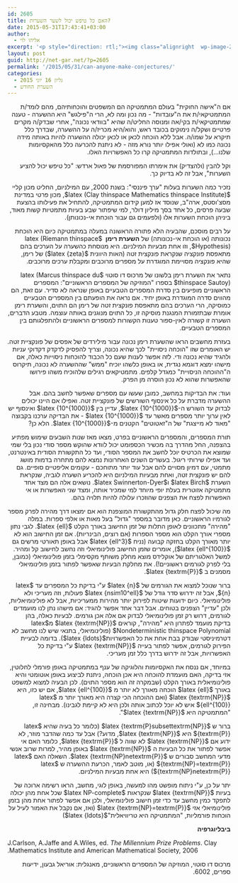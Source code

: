 ```yaml
---
id: 2605
title: האם כל טיפש יכול לשער השערות?
date: 2015-05-31T17:43:41+03:00
author:
  - אליהו לוי
excerpt: '<p style="direction: rtl;"><img class="alignright  wp-image-2716" src="http://net-gar.net/wp-content/uploads/2015/05/sbvl8haq150c3zq54zv.jpg" alt="sbvl8haq150c3zq54zv" width="87" height="88" />השערות הן הכוח המניע את המתמטיקה. פעמים רבות יש למתמטיקאי השערה שדוחפת את מחקרו - אפילו אם לא יצליח לפתור אותה, הוא יגלה תופעות שקשורות אליה.  אליהו לוי הוסיף לגיליון הזה מאמר בזכותן של ההשערות.</p>'
layout: post
guid: http://net-gar.net/?p=2605
permalink: '/2015/05/31/can-anyone-make-conjectures/'
categories:
  - גליון 16 יוני 2015
  - השערת החודש
---
```

<p style="direction: rtl;">
  אם ה"אישה החוקית" בעולם המתמטיקה הם המשפטים והוכחותיהם, מהם לומד/ת המתמטיקאי/ת את ה"עובדות" - מה נכון ומה לא, הרי ה"פילגש" היא ההשערה - טענה שמתמטיקאי/ת בקי/אה ומנוסה החליט/ה שהיא "בוודאי נכונה", אחרי שבדק/ה מקרים פרטיים ושקל/ה נימוקים בכובד ראש, והוא/היא מכריז/ה על ההשערה, שבדרך כלל תיקרא על שמו/ה. אבל ללא הוכחה לכאן או לכאן יכולה ההשערה להיות באותה מידה נכונה כמו לא (ואולי אפילו יותר נורא מזה - לא ניתנת להכרעה כלל מהאקסיומות שלנו&#8230;), ובתולדות המתמטיקה קרו כל האפשרויות האלו.
</p>

<p style="direction: rtl;">
  וקל להבין (ולהצדיק) את אימרתו המפורסמת של פאול ארדש: "כל טיפש יכול להציע השערות", אבל זה לא בדיוק כך.
</p>

<p style="direction: rtl;">
  נזכיר כמה השערות בעלות "ערך פיננסי": בשנת 2000, עם המילניום, החליט מכון קליי $latex (Clay thinspace Mathematics thinspace Institute)$, מכון פרטי במדינת מסצ'וסטס, ארה"ב, שנוסד אז למען קידום המתמטיקה, להתחיל את פעילותו בהצעת שבעה פרסים, כל אחד בסך מיליון דולר, למי שיפתור שבע בעיות מתמטיות קשות מאוד, ביניהן הוכחת השערות אלו (ולפעמים גם עבור הוכחת אי-נכונותן).
</p>

<p style="direction: rtl;">
  על רבים מוסכם, שהבעיה הלא פתורה הראשונה במעלה במתמטיקה כיום היא הוכחת נכונותה (או הוכחת אי-נכונותה) של <strong>השערת רימן </strong> $latex (Riemann thinspace Hypothesis)$, וזו אחת מבעיות המילניום. היא מנוסחת כהשערה על הערכים בהם מתאפסת פונקציה שנקראת פונקצית זטה (האות היוונית $latex {zeta}$) של רימן, שהיא פונקציה מסויימת המוגדרת על מספרים מרוכבים ומקבלת ערכים מרוכבים.
</p>

<p style="direction: rtl;">
  נתאר את השערת רימן בלשונו של מרכוס דו סוטוי $latex (Marcus thinspace du thinspace Sautoy)$ בספרו "המוזיקה של המספרים הראשוניים": המספרים הראשוניים מופיעים בין סדרת המספרים הטבעיים באופן שנראה לא סדיר. עם זאת, הם מהווים סדרה המוגדרת באופן יחיד. אם נראה את הופעתם בין המספרים הטבעיים כמוסיקה, הרי הערכים בהם מתאפסת פונקצית זטה של רימן הם התוים, והשערת רימן אומרת שבתזמורת המנגנת מוסיקה זו, כל התוים מנוגנים באותה עוצמה. מטבע הדברים, השערה זו קשורה לאין-ספור טענות הקשורות למספרים הראשוניים ולהתפלגותם בין המספרים הטבעיים.
</p>

<p style="direction: rtl;">
  בעזרת מחשבים הראו שהשערת רימן נכונה עבור מילירדים של אפסים של פונקציית זטה. יש האומרים שזו "הוכחה ניסויית" לכך שהיא נכונה, וצריך להפסיק לדקדק דקדוקי עניות ולהגיד שהיא נכונה ודי. לזה אפשר לענות שעם כל הכבוד להוכחות ניסוייות כאלה, אם מישהו ימצא דוגמא נגדית, או באופן כלשהו יוכיח "ממש" שההשערה לא נכונה, תיקרוס ה"ההוכחה הניסויית" כמגדל קלפים. מתמטיקאים רגילים שלהוכיח משהו פירושו שהאפשרות שהוא לא נכון הוסרה מן הפרק.
</p>

<p style="direction: rtl;">
  ועוד: את הבדיקות במחשב, כמובן שעשו עם מספרים שאפשר לחשב בהם. אבל ההשערה מדברת על כל אינסוף השורשים של פונקציית זטה. ואפילו אם היינו יכולים לבדוק עד השורש ה-$latex {10^{1000}}$, עדיין בין $latex {10^{1000}}$ ואינסוף יש לאין ערוך יותר מספרים מאשר עד $latex {10^{1000}}$ - את הבדיקה ערכנו בקבוצה "מאוד לא מייצגת" של ה"זאטוטים" הקטנים מ-$latex {10^{1000}}$. הלא כן?
</p>

<p style="direction: rtl;">
  תורת המספרים, והמספרים הראשוניים בפרט, מצאו מאז שנות השבעים שימוש מפתיע בהצפנה, החל מהדרך בה מכשיר הכספומט יכול לוודא שהוקש מספר סודי נכון בלי שמי שמוצא את הכרטיס יוכל לחשב את המספר הסודי, ועד כל התקשורת הסודית באינטרנט, ועד אפילו שירותי ריגול. בעשרים השנים האחרונות נמצא להם מתחרה בדמות מושג מתמטי, עם דמיון מסויים להם אבל עוד יותר מתוחכם - עקומים אליפטיים סופיים. גם להם יש פונקצית זטה, ואחת מבעיות המילניום היא להכריע השערה לגביה, שנקראת השערת $latex Birch$ ו$latex Swinnerton-Dyer$. נושאים אלה הם מצד אחד מתמטיקה אזוטרית בעלת יופי מיוחד למי שמכיר אותה, ומצד שני האפשרות או אי האפשרות לפצח את הצפנים שהוזכרו עלולה להיות תלויה בהם.
</p>

<p style="direction: rtl;">
  מה שיכול לפצח חלק גדול מהתקשורת המוצפנת הוא אם ימצאו דרך מהירה לפרק מספר לגורמיו הראשוניים. כאן מדובר במספר "גדול" בעל מאות או אלפי ספרות. במלה "מהירה" מתכוונים לאופן התלות של זמן החישוב באורך הקלט $latex {ell}$. לגבי נתון מספרי אורך הקלט הוא מספר הספרות (אם רוצים, הבינריות). אם זמן החישוב הוא לא יותר מאורך הקלט בחזקה קבועה (נניח $latex {ell^3}$ אבל באופן תאורטי מרשים גם $latex {ell^{100}}$), אומרים שזמן החישוב פולינומיאלי וזה נחשב לחישוב קל ומהיר. למשל האלגוריתם של אוקלידס מוצא מחלק משותף מקסימלי בזמן פולינומיאלי (כמובן, בלי לפרק לגורמים ראשוניים!). את מחלקת הבעיות שאפשר לפתור בזמן פולינומיאלי מסמנים ב $latex {textrm{P}}$.
</p>

<p style="direction: rtl;">
  ברור שנוכל למצוא את הגורמים של $latex {n}$ ע"י בדיקת כל המספרים עד $latex {n}$, אבל זה ידרוש סדר גודל של $latex {nsim10^ell}$ פעולות, וזה מעריכי ולא פולינומיאלי. כיום ידועות שיטות לפירוק יותר מהירות ממעריכיות, אבל לא פולינומיאליות, ולכן "עדיין" הצפנים בטוחים. אבל דבר אחד אפשר להגיד: אם מישהו נתן לנו מועמדים לגורמים, דרוש רק זמן פולינומיאלי לבדוק אם אלה אכן גורמים. לבעיות כאלה, בהן בדיקת מועמד לפתרון היא "מהירה", קוראים $latex {textrm{NP}}$ מ$latex Nondeterministic thinspace Polynomial$ (פולינומיאלי, בתנאי שיש לנו מחשב לא דטרמיניסטי שבודק בבת אחת את כל האפשרויות$latex {ldots}$). בדומה לבעיית הפירוק לגורמים, אפשר לפתור בעייה $latex {textrm{NP}}$ ע"י בדיקת כל האפשרויות, אבל זה ידרוש בדרך כלל זמן מעריכי.
</p>

<p style="direction: rtl;">
  במיוחד, אם ננסח את האקסיומות והלוגיקה של ענף במתמטיקה באופן פורמלי לחלוטין, אזי בדיקה, האם מועמדת להוכחה היא אכן הוכחה, ניתנת לביצוע באופן אוטומטי והיא פולינומיאלית באורך הקלט (שבמקרה זה הוא מספר התוים). לכן הבעיה למצוא למשפט באורך $latex {ell}$ הוכחה מאורך לא יותר מ $latex {ell^{100}}$, אם יש כזו, היא $latex {textrm{NP}}$ (ואם ההוכחה הכי קצרה היא מאורך יותר מ $latex {ell^{100}}$ איש לא יוכל לכתוב אותה ולכן היא לא קיימת לגבינו). מבחינה זו, "המתמטיקה היא $latex {textrm{NP}}$".
</p>

<p style="direction: rtl;">
  ברור ש $latex {textrm{P}subsettextrm{NP}}$ (כלומר כל בעיה שהיא $latex {textrm{P}}$ היא $latex {textrm{NP}}$, מדוע?) אבל עד כמה שהדבר מוזר, לא ידוע אם $latex {textrm{NP}}$ לא שווה ל $latex {textrm{P}}$, כלומר האם אי אפשר לפתור את כל הבעיות ה $latex {textrm{NP}}$ באופן מהיר, למרות שרוב אנשי מדעי המחשב סבורים ש $latex {textrm{NP}netextrm{P}}$. השאלה האם $latex {textrm{NP}=textrm{P}}$ (או, מוטב לאמר, הכרעת ההשערה ש $latex {textrm{NP}netextrm{P}}$) היא אחת מבעיות המילניום.
</p>

<p style="direction: rtl;">
  יתר על כן, ע"י ניתוח מופשט מהו למעשה, באופן לוגי, מחשב, הראו רשימה ארוכה של בעיות $latex {textrm{NP}}$ שנקראות $latex NP-complete$ שכל אחת מהן יכולה לתפקד כמין מחשב עד כדי זמן חישוב פולינומיאלי, ולכן אם אפשר לפתור אחת מהן בזמן פולינומיאלי אזי $latex {textrm{NP}=textrm{P}}$ (ואז, אם נקבל את האמור לעיל על הוכחות פורמליות, "המתמטיקה היא טריוויאלית"$latex {ldots}$)
</p>

<p style="direction: rtl;">
  <strong>ביבליוגרפיה</strong>
</p>

<p style="direction: rtl; text-align: left;">
  J.Carlson, A.Jaffe and A.Wiles, ed. <em>The Millennium Prize Problems</em>. Clay Mathematics Institute and American Mathematical Society, 2006.
</p>

<p style="direction: rtl;">
  מרכוס דו סוטוי, המוזיקה של המספרים הראשוניים, מאנגלית: אוריאל גבעון, ידיעות ספרים, 6002.
</p>

<p style="direction: rtl;">